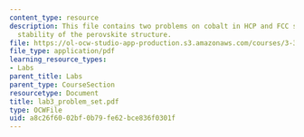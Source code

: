 ```yaml
---
content_type: resource
description: This file contains two problems on cobalt in HCP and FCC structures and
  stability of the perovskite structure.
file: https://ol-ocw-studio-app-production.s3.amazonaws.com/courses/3-320-atomistic-computer-modeling-of-materials-sma-5107-spring-2005/a8c26f6002bf0b79fe62bce836f0301f_lab3_problem_set.pdf
file_type: application/pdf
learning_resource_types:
- Labs
parent_title: Labs
parent_type: CourseSection
resourcetype: Document
title: lab3_problem_set.pdf
type: OCWFile
uid: a8c26f60-02bf-0b79-fe62-bce836f0301f
---
```

